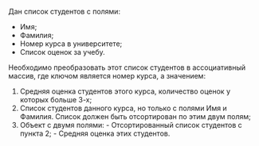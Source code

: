Дан список студентов с полями:
 - Имя;
 - Фамилия;
 - Номер курса в университете;
 - Список оценок за учебу.
 
 Необходимо преобразовать этот список студентов в ассоциативный массив, где ключом является номер курса, а значением:
   1) Средняя оценка студентов этого курса, количество оценок у которых больше 3-х;
   2) Список студентов данного курса, но только с полями Имя и Фамилия.
   Список должен быть отсортирован по этим двум полям;
   3) Объект с двумя полями:
     - Отсортированный список студентов с пункта 2;
     - Средняя оценка этих студентов.

